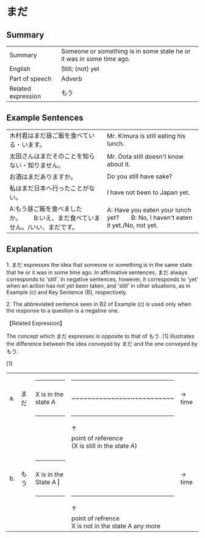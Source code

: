 # まだ

## Summary

<table><tr>   <td>Summary</td>   <td>Someone or something is in some state he or it was in some time ago.</td></tr><tr>   <td>English</td>   <td>Still; (not) yet</td></tr><tr>   <td>Part of speech</td>   <td>Adverb</td></tr><tr>   <td>Related expression</td>   <td>もう</td></tr></table>

## Example Sentences

<table><tr>   <td>木村君はまだ昼ご飯を食べている・います。</td>   <td>Mr. Kimura is still eating his lunch.</td></tr><tr>   <td>太田さんはまだそのことを知らない・知りません。</td>   <td>Mr. Oota still doesn't know about it.</td></tr><tr>   <td>お酒はまだありますか。</td>   <td>Do you still have sake?</td></tr><tr>   <td>私はまだ日本へ行ったことがない。</td>   <td>I have not been to Japan yet.</td></tr><tr>   <td>A:もう昼ご飯を食べましたか。  B:いえ、まだ食べていません。/いい、まだです。</td>   <td>A: Have you eaten your lunch yet?&emsp;&emsp;B: No, I haven't eaten it yet./No, not yet.</td></tr></table>

## Explanation

<p>1. <span class="cloze">まだ</span> expresses the idea that someone or something is in the same state that he or it was in some time ago. In affirmative sentences, <span class="cloze">まだ</span> always corresponds to 'still'. In negative sentences, however, it corresponds to 'yet' when an action has not yet been taken, and 'still' in other situations, as in Example (c) and Key Sentence (B), respectively.</p>  <p>2. The abbreviated sentence seen in B2 of Example (c) is used only when the response to a question is a negative one.</p>  <p>【Related Expression】</p>  <p>The concept which <span class="cloze">まだ</span> expresses is opposite to that of もう. [1] illustrates the difference between the idea conveyed by <span class="cloze">まだ</span> and the one conveyed by もう. </p>  <p>[1]</p>  <table class="table"> <tbody> <tr class="tr"> <td class="td"></td> <td class="td"></td> <td class="td"><hr></td> <td class="td"><hr></td> <td class="td"></td> </tr> <tr class="tr"> <td class="td">a.</td> <td class="td"> <span class="cloze">まだ</span></td> <td class="td">X is in the state A</td> <td class="td">~~~~~~~~~~~~~~~~~~~~~~~~~~</td> <td class="td">→ time</td> </tr> <tr class="tr"> <td class="td"></td> <td class="td"></td> <td class="td"><hr></td> <td class="td"><hr></td> <td class="td"></td> </tr> <tr class="tr"> <td class="td"></td> <td class="td"></td> <td class="td"></td> <td class="td">↑</td> <td class="td"></td> </tr> <tr class="tr"> <td class="td"></td> <td class="td"></td> <td class="td"></td> <td class="td">point of reference<br>(X is still in the state A)</td> <td class="td"> </tr> <tr class="tr"> <td class="td"></td><div class="divide"></div></td> </tr> <tr class="tr"> <td class="td"></td> <td class="td"></td> <td class="td"><hr></td> <td class="td"></td> <td class="td"></td> </tr> <tr class="tr"> <td class="td">b. </td> <td class="td">もう</td> <td class="td">X is in the State A⎪</td> <td class="td"></td> <td class="td">→ time</td> </tr> <tr class="tr"> <td class="td"></td> <td class="td"></td> <td class="td"><hr></td> <td class="td"><hr></td> <td class="td"></td> </tr> <tr class="tr"> <td class="td"></td> <td class="td"></td> <td class="td"></td> <td class="td">↑</td> <td class="td"></td> </tr> <tr class="tr"> <td class="td"></td> <td class="td"></td> <td class="td"></td> <td class="td">point of refrence<br>X is not in the state A any more</td> <td class="td"></td> </tr> </tbody> </table>

